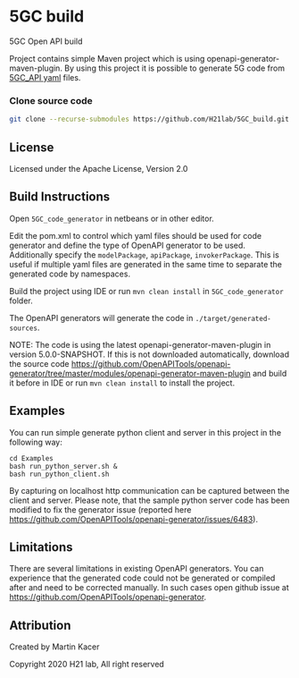 # 5GC build
5GC Open API build

Project contains simple Maven project which is using openapi-generator-maven-plugin. By using this project it is possible to generate 5G code from [5GC_API yaml](https://github.com/jdegre/5GC_APIs) files.

### Clone source code
```bash
git clone --recurse-submodules https://github.com/H21lab/5GC_build.git
```

## License
Licensed under the Apache License, Version 2.0

## Build Instructions
Open `5GC_code_generator` in netbeans or in other editor.

Edit the pom.xml to control which yaml files should be used for code generator and define the type of OpenAPI generator to be used. Additionally specify the `modelPackage`, `apiPackage`, `invokerPackage`. This is useful if multiple yaml files are generated in the same time to separate the generated code by namespaces.

Build the project using IDE or run `mvn clean install` in `5GC_code_generator` folder.

The OpenAPI generators will generate the code in `./target/generated-sources`.

NOTE: The code is using the latest openapi-generator-maven-plugin in version 5.0.0-SNAPSHOT. If this is not downloaded automatically, download the source code <https://github.com/OpenAPITools/openapi-generator/tree/master/modules/openapi-generator-maven-plugin> and build it before in IDE or run `mvn clean install` to install the project.

## Examples

You can run simple generate python client and server in this project in the following way:
```
cd Examples
bash run_python_server.sh &
bash run_python_client.sh
```
By capturing on localhost http communication can be captured between the client and server.
Please note, that the sample python server code has been modified to fix the generator issue (reported here <https://github.com/OpenAPITools/openapi-generator/issues/6483>).

## Limitations

There are several limitations in existing OpenAPI generators. You can experience that the generated code could not be generated or compiled after and need to be corrected manually. In such cases open github issue at <https://github.com/OpenAPITools/openapi-generator>.


## Attribution
Created by Martin Kacer

Copyright 2020 H21 lab, All right reserved
